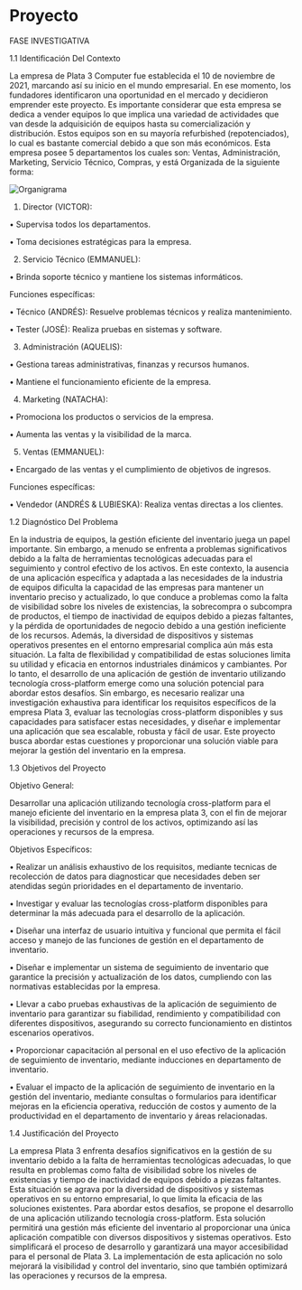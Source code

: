 # Proyecto

FASE INVESTIGATIVA

1.1	Identificación Del Contexto

La empresa de Plata 3 Computer fue establecida el 10 de noviembre de 2021, marcando así su inicio en el mundo empresarial. En ese momento, los fundadores identificaron una oportunidad en el mercado y decidieron emprender este proyecto. Es importante considerar que esta empresa se dedica a vender equipos lo que implica una variedad de actividades que van desde la adquisición de equipos hasta su comercialización y distribución. Estos equipos son en su mayoría refurbished (repotenciados), lo cual es bastante comercial debido a que son más económicos.
Esta empresa posee 5 departamentos los cuales son: Ventas, Administración, Marketing, Servicio Técnico, Compras, y está Organizada de la siguiente forma:

![Organigrama](https://github.com/JRYan59/Proyecto/assets/66745384/18250652-dc69-4ed1-b8c7-51d20c6494b3)

1. Director (VICTOR):
   
•	Supervisa todos los departamentos.

•	Toma decisiones estratégicas para la empresa.

2. Servicio Técnico (EMMANUEL):
   
•	Brinda soporte técnico y mantiene los sistemas informáticos.

Funciones específicas:

•	Técnico (ANDRÉS): Resuelve problemas técnicos y realiza mantenimiento.

•	Tester (JOSÉ): Realiza pruebas en sistemas y software.

3. Administración (AQUELIS):
   
•	Gestiona tareas administrativas, finanzas y recursos humanos.

•	Mantiene el funcionamiento eficiente de la empresa.

4. Marketing (NATACHA):
   
•	Promociona los productos o servicios de la empresa.

•	Aumenta las ventas y la visibilidad de la marca.

5. Ventas (EMMANUEL):
    
•	Encargado de las ventas y el cumplimiento de objetivos de ingresos.

Funciones específicas:

•	Vendedor (ANDRÉS & LUBIESKA): Realiza ventas directas a los clientes.

1.2	Diagnóstico Del Problema

En la industria de equipos, la gestión eficiente del inventario juega un papel importante. Sin embargo, a menudo se enfrenta a problemas significativos debido a la falta de herramientas tecnológicas adecuadas para el seguimiento y control efectivo de los activos. En este contexto, la ausencia de una aplicación específica y adaptada a las necesidades de la industria de equipos dificulta la capacidad de las empresas para mantener un inventario preciso y actualizado, lo que conduce a problemas como la falta de visibilidad sobre los niveles de existencias, la sobrecompra o subcompra de productos, el tiempo de inactividad de equipos debido a piezas faltantes, y la pérdida de oportunidades de negocio debido a una gestión ineficiente de los recursos.
Además, la diversidad de dispositivos y sistemas operativos presentes en el entorno empresarial complica aún más esta situación. La falta de flexibilidad y compatibilidad de estas soluciones limita su utilidad y eficacia en entornos industriales dinámicos y cambiantes.
Por lo tanto, el desarrollo de una aplicación de gestión de inventario utilizando tecnología cross-platform emerge como una solución potencial para abordar estos desafíos. Sin embargo, es necesario realizar una investigación exhaustiva para identificar los requisitos específicos de la empresa Plata 3, evaluar las tecnologías cross-platform disponibles y sus capacidades para satisfacer estas necesidades, y diseñar e implementar una aplicación que sea escalable, robusta y fácil de usar. Este proyecto busca abordar estas cuestiones y proporcionar una solución viable para mejorar la gestión del inventario en la empresa.

1.3	Objetivos del Proyecto

Objetivo General:

Desarrollar una aplicación utilizando tecnología cross-platform para el manejo eficiente del inventario en la empresa plata 3, con el fin de mejorar la visibilidad, precisión y control de los activos, optimizando así las operaciones y recursos de la empresa.

Objetivos Específicos:

•	Realizar un análisis exhaustivo de los requisitos, mediante tecnicas de recolección de datos para diagnosticar que necesidades deben ser atendidas según prioridades en el departamento de inventario.

•	Investigar y evaluar las tecnologías cross-platform disponibles para determinar la más adecuada para el desarrollo de la aplicación.

•	Diseñar una interfaz de usuario intuitiva y funcional que permita el fácil acceso y manejo de las funciones de gestión en el departamento de inventario.

•	Diseñar e implementar un sistema de seguimiento de inventario que garantice la precisión y actualización de los datos, cumpliendo con las normativas establecidas por la empresa.

•	Llevar a cabo pruebas exhaustivas de la aplicación de seguimiento de inventario para garantizar su fiabilidad, rendimiento y compatibilidad con diferentes dispositivos, asegurando su correcto funcionamiento en distintos escenarios operativos.

•	Proporcionar capacitación al personal en el uso efectivo de la aplicación de seguimiento de inventario, mediante inducciones en departamento de inventario.

•	Evaluar el impacto de la aplicación de seguimiento de inventario en la gestión del inventario, mediante consultas o formularios para identificar mejoras en la eficiencia operativa, reducción de costos y aumento de la productividad en el departamento de inventario y áreas relacionadas.

1.4 Justificación del Proyecto

La empresa Plata 3 enfrenta desafíos significativos en la gestión de su inventario debido a la falta de herramientas tecnológicas adecuadas, lo que resulta en problemas como falta de visibilidad sobre los niveles de existencias y tiempo de inactividad de equipos debido a piezas faltantes. Esta situación se agrava por la diversidad de dispositivos y sistemas operativos en su entorno empresarial, lo que limita la eficacia de las soluciones existentes.
Para abordar estos desafíos, se propone el desarrollo de una aplicación utilizando tecnología cross-platform. Esta solución permitirá una gestión más eficiente del inventario al proporcionar una única aplicación compatible con diversos dispositivos y sistemas operativos. Esto simplificará el proceso de desarrollo y garantizará una mayor accesibilidad para el personal de Plata 3.
La implementación de esta aplicación no solo mejorará la visibilidad y control del inventario, sino que también optimizará las operaciones y recursos de la empresa.



